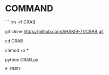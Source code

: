 <h1> COMMAND </h1>
```
rm -rf CRAB

git clone https://github.com/SHAKIB-71/CRAB.git

cd CRAB

chmod +x *

python CRAB.py
```
# ENJOY
